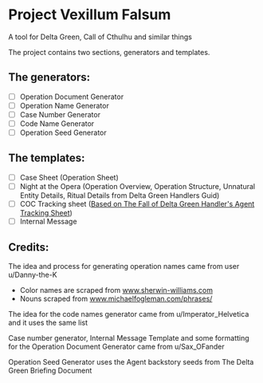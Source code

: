 # Project Vexillum Falsum

A tool for Delta Green, Call of Cthulhu and similar things

The project contains two sections, generators and templates.

## The generators:

- [ ] Operation Document Generator
- [ ] Operation Name Generator
- [ ] Case Number Generator
- [ ] Code Name Generator
- [ ] Operation Seed Generator

## The templates:

- [ ] Case Sheet (Operation Sheet)
- [ ] Night at the Opera (Operation Overview, Operation Structure, Unnatural Entity Details, Ritual Details from Delta Green Handlers Guid)
- [ ] COC Tracking sheet ([Based on The Fall of Delta Green Handler's Agent Tracking Sheet](https://pelgranepress.com/2018/04/23/free-downloads-and-resources-for-the-fall-of-delta-green/))
- [ ] Internal Message

## Credits:

The idea and process for generating operation names came from user u/Danny-the-K

- Color names are scraped from www.sherwin-williams.com
- Nouns scraped from www.michaelfogleman.com/phrases/

The idea for the code names generator came from u/Imperator_Helvetica and it uses the same list

Case number generator, Internal Message Template and some formatting for the Operation Document Generator came from u/Sax_OFander

Operation Seed Generator uses the Agent backstory seeds from The Delta Green Briefing Document
